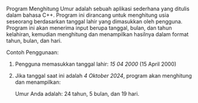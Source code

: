 Program Menghitung Umur adalah sebuah aplikasi sederhana yang ditulis dalam bahasa C++. Program ini dirancang untuk menghitung usia seseorang berdasarkan tanggal lahir yang dimasukkan oleh pengguna. Program ini akan menerima input berupa tanggal, bulan, dan tahun kelahiran, kemudian menghitung dan menampilkan hasilnya dalam format tahun, bulan, dan hari.

Contoh Penggunaan:
  1. Pengguna memasukkan tanggal lahir: *15 04 2000* (15 April 2000)
  2. Jika tanggal saat ini adalah *4 Oktober 2024*, program akan menghitung dan menampilkan:

      Umur Anda adalah: 24 tahun, 5 bulan, dan 19 hari.
